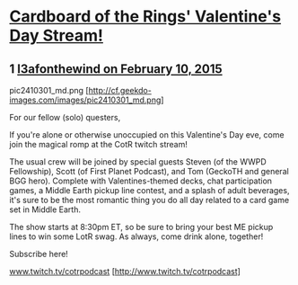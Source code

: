 # [Cardboard of the Rings&#039; Valentine&#039;s Day Stream!](https://community.fantasyflightgames.com/topic/134596-cardboard-of-the-rings-valentines-day-stream/)

## 1 [l3afonthewind on February 10, 2015](https://community.fantasyflightgames.com/topic/134596-cardboard-of-the-rings-valentines-day-stream/?do=findComment&comment=1443553)

pic2410301_md.png [http://cf.geekdo-images.com/images/pic2410301_md.png]
 

For our fellow (solo) questers,

If you're alone or otherwise unoccupied on this Valentine's Day eve, come join the magical romp at the CotR twitch stream! 

The usual crew will be joined by special guests Steven (of the WWPD Fellowship), Scott (of First Planet Podcast), and Tom (GeckoTH and general BGG hero). Complete with Valentines-themed decks, chat participation games, a Middle Earth pickup line contest, and a splash of adult beverages, it's sure to be the most romantic thing you do all day related to a card game set in Middle Earth.

The show starts at 8:30pm ET, so be sure to bring your best ME pickup lines to win some LotR swag. As always, come drink alone, together!

Subscribe here!

www.twitch.tv/cotrpodcast [http://www.twitch.tv/cotrpodcast]

 

